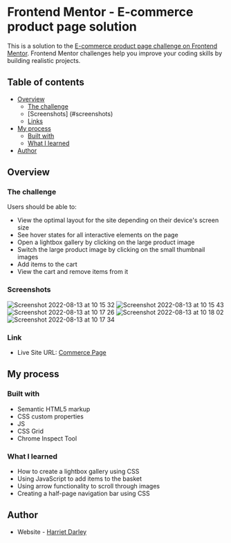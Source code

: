 # Frontend Mentor - E-commerce product page solution

This is a solution to the [E-commerce product page challenge on Frontend Mentor](https://www.frontendmentor.io/challenges/ecommerce-product-page-UPsZ9MJp6). Frontend Mentor challenges help you improve your coding skills by building realistic projects.

## Table of contents

- [Overview](#overview)
  - [The challenge](#the-challenge)
  - [Screenshots] (#screenshots)
  - [Links](#link)
- [My process](#my-process)
  - [Built with](#built-with)
  - [What I learned](#what-i-learned)
- [Author](#author)

## Overview

### The challenge

Users should be able to:

- View the optimal layout for the site depending on their device's screen size
- See hover states for all interactive elements on the page
- Open a lightbox gallery by clicking on the large product image
- Switch the large product image by clicking on the small thumbnail images
- Add items to the cart
- View the cart and remove items from it

### Screenshots 
![Screenshot 2022-08-13 at 10 15 32](https://user-images.githubusercontent.com/82885562/184477477-39a7c046-dfd6-49eb-92a2-df425a88017f.png)
![Screenshot 2022-08-13 at 10 15 43](https://user-images.githubusercontent.com/82885562/184477479-23b43389-0aa1-49b9-b985-bf944ac2c473.png)
![Screenshot 2022-08-13 at 10 17 26](https://user-images.githubusercontent.com/82885562/184477480-18c1c4c9-09c4-4623-8083-6acb2ad66d4f.png)
![Screenshot 2022-08-13 at 10 18 02](https://user-images.githubusercontent.com/82885562/184477481-ad507f41-dc7a-4cc8-a7e0-b7f36bd22d09.png)
![Screenshot 2022-08-13 at 10 17 34](https://user-images.githubusercontent.com/82885562/184477482-2fae5eea-92ac-4d55-97cb-ca1c260a5283.png)


### Link

- Live Site URL: [Commerce Page](https://harrietdarley.github.io/commerce-page-project-three/)

## My process

### Built with

- Semantic HTML5 markup
- CSS custom properties
- JS
- CSS Grid
- Chrome Inspect Tool

### What I learned 

- How to create a lightbox gallery using CSS
- Using JavaScript to add items to the basket 
- Using arrow functionality to scroll through images 
- Creating a half-page navigation bar using CSS

## Author

- Website - [Harriet Darley](https://github.com/harrietdarley)
